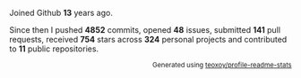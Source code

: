 Joined Github **13** years ago.

Since then I pushed **4852** commits, opened **48** issues, submitted **141** pull requests, received **754** stars across **324** personal projects and contributed to **11** public repositories.

<p align="right"><sub>Generated using <a href="https://github.com/marketplace/actions/profile-readme-stats">teoxoy/profile-readme-stats</a></sub></p>
